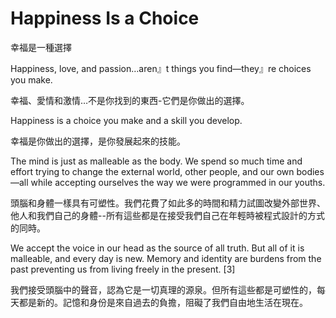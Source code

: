 # Happiness Is a Choice

幸福是一種選擇

Happiness, love, and passion…aren』t things you find—they』re choices you make.

幸福、愛情和激情…不是你找到的東西-它們是你做出的選擇。

Happiness is a choice you make and a skill you develop.

幸福是你做出的選擇，是你發展起來的技能。

The mind is just as malleable as the body. We spend so much time and effort trying to change the external world, other people, and our own bodies—all while accepting ourselves the way we were programmed in our youths.

頭腦和身體一樣具有可塑性。我們花費了如此多的時間和精力試圖改變外部世界、他人和我們自己的身體--所有這些都是在接受我們自己在年輕時被程式設計的方式的同時。

We accept the voice in our head as the source of all truth. But all of it is malleable, and every day is new. Memory and identity are burdens from the past preventing us from living freely in the present. [3]

我們接受頭腦中的聲音，認為它是一切真理的源泉。但所有這些都是可塑性的，每天都是新的。記憶和身份是來自過去的負擔，阻礙了我們自由地生活在現在。
